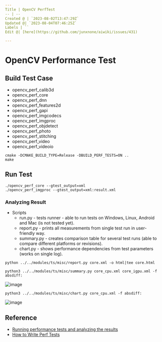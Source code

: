 ```yaml
---
Title | OpenCV PerfTest
-- | --
Created @ | `2023-08-02T13:47:29Z`
Updated @| `2023-08-04T07:46:25Z`
Labels | ``
Edit @| [here](https://github.com/junxnone/aiwiki/issues/431)

---
```

# OpenCV Performance Test


## Build Test Case

- opencv_perf_calib3d
- opencv_perf_core
- opencv_perf_dnn
- opencv_perf_features2d
- opencv_perf_gapi
- opencv_perf_imgcodecs
- opencv_perf_imgproc
- opencv_perf_objdetect
- opencv_perf_photo
- opencv_perf_stitching
- opencv_perf_video
- opencv_perf_videoio

```
cmake -DCMAKE_BUILD_TYPE=Release -DBUILD_PERF_TESTS=ON ..
make 
```

## Run Test

```
./opencv_perf_core --gtest_output=xml
./opencv_perf_imgproc --gtest_output=xml:result.xml
```

### Analyzing Result
- Scripts
  - run.py - tests runner - able to run tests on Windows, Linux, Android and Mac (is not tested yet).
  - report.py - prints all measurements from single test run in user-friendly way.
  - summary.py - creates comparison table for several test runs (able to compare different platforms or revisions).
  - chart.py - shows performance dependencies from test parameters (works on single log).


```
python ../../modules/ts/misc/report.py core.xml -o html|tee core.html
```

```
python3 ../../modules/ts/misc/summary.py core_cpu.xml core_igpu.xml -f absdiff:
```

![image](https://github.com/junxnone/aiwiki/assets/2216970/0cd26057-e853-466d-86b5-7d0da0fa29dc)

```
python3 ../../modules/ts/misc/chart.py core_cpu.xml -f absdiff:
```
![image](https://github.com/junxnone/aiwiki/assets/2216970/aa7615e4-f3e2-4cd9-bcd6-3ff5d4a29f2d)



## Reference
- [Running performance tests and analyzing the results](https://github.com/opencv/opencv/wiki/HowToUsePerfTests)
- [How to Write Perf Tests](https://github.com/opencv/opencv/wiki/HowToWritePerfTests)
